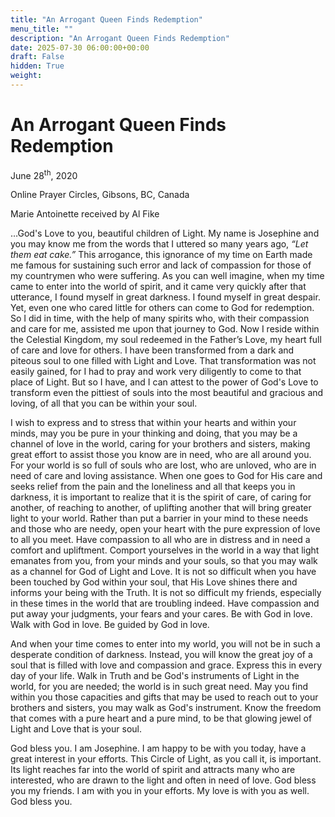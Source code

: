 ```yaml
---
title: "An Arrogant Queen Finds Redemption"
menu_title: ""
description: "An Arrogant Queen Finds Redemption"
date: 2025-07-30 06:00:00+00:00
draft: False
hidden: True
weight:
---
```

# An Arrogant Queen Finds Redemption

June 28<sup>th</sup>, 2020

Online Prayer Circles, Gibsons, BC, Canada

Marie Antoinette received by Al Fike

…God's Love to you, beautiful children of Light. My name is Josephine and you may know me from the words that I uttered so many years ago, *“Let them eat cake.”* This arrogance, this ignorance of my time on Earth made me famous for sustaining such error and lack of compassion for those of my countrymen who were suffering. As you can well imagine, when my time came to enter into the world of spirit, and it came very quickly after that utterance, I found myself in great darkness. I found myself in great despair. Yet, even one who cared little for others can come to God for redemption. So I did in time, with the help of many spirits who, with their compassion and care for me, assisted me upon that journey to God. Now I reside within the Celestial Kingdom, my soul redeemed in the Father’s Love, my heart full of care and love for others. I have been transformed from a dark and piteous soul to one filled with Light and Love. That transformation was not easily gained, for I had to pray and work very diligently to come to that place of Light. But so I have, and I can attest to the power of God's Love to transform even the pittiest of souls into the most beautiful and gracious and loving, of all that you can be within your soul.

I wish to express and to stress that within your hearts and within your minds, may you be pure in your thinking and doing, that you may be a channel of love in the world, caring for your brothers and sisters, making great effort to assist those you know are in need, who are all around you. For your world is so full of souls who are lost, who are unloved, who are in need of care and loving assistance. When one goes to God for His care and seeks relief from the pain and the loneliness and all that keeps you in darkness, it is important to realize that it is the spirit of care, of caring for another, of reaching to another, of uplifting another that will bring greater light to your world. Rather than put a barrier in your mind to these needs and those who are needy, open your heart with the pure expression of love to all you meet. Have compassion to all who are in distress and in need a comfort and upliftment. Comport yourselves in the world in a way that light emanates from you, from your minds and your souls, so that you may walk as a channel for God of Light and Love. It is not so difficult when you have been touched by God within your soul, that His Love shines there and informs your being with the Truth. It is not so difficult my friends, especially in these times in the world that are troubling indeed. Have compassion and put away your judgments, your fears and your cares. Be with God in love. Walk with God in love. Be guided by God in love.

And when your time comes to enter into my world, you will not be in such a desperate condition of darkness. Instead, you will know the great joy of a soul that is filled with love and compassion and grace. Express this in every day of your life. Walk in Truth and be God's instruments of Light in the world, for you are needed; the world is in such great need. May you find within you those capacities and gifts that may be used to reach out to your brothers and sisters, you may walk as God's instrument. Know the freedom that comes with a pure heart and a pure mind, to be that glowing jewel of Light and Love that is your soul.

God bless you. I am Josephine. I am happy to be with you today, have a great interest in your efforts. This Circle of Light, as you call it, is important. Its light reaches far into the world of spirit and attracts many who are interested, who are drawn to the light and often in need of love. God bless you my friends. I am with you in your efforts. My love is with you as well. God bless you.
